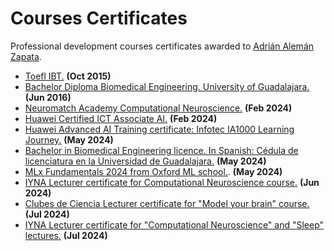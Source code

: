 # Courses Certificates
Professional development courses certificates awarded to [Adrián Alemán Zapata](https://www.linkedin.com/in/aleman-zapata/). 

- [Toefl IBT.](https://github.com/Aleman-Z/courses-certificates/blob/main/toefl_ibt.pdf) __(Oct 2015)__
- [Bachelor Diploma Biomedical Engineering. University of Guadalajara.](https://github.com/Aleman-Z/courses-certificates/blob/main/Bachelor_Diploma_Biomedical_Engineering.pdf) __(Jun 2016)__
- [Neuromatch Academy Computational Neuroscience.](https://github.com/Aleman-Z/courses-certificates/blob/main/NMA_Computational_Neuroscience.pdf) __(Feb 2024)__
- [Huawei Certified ICT Associate AI.](https://github.com/Aleman-Z/courses-certificates/blob/main/Huawei%20Certified%20ICT%20Associate%20AI.pdf) __(Feb 2024)__
- [Huawei Advanced AI Training certificate: Infotec IA1000 Learning Journey.](https://github.com/Aleman-Z/courses-certificates/blob/main/Huawei_advanced_training_certificate.pdf) __(May 2024)__
- [Bachelor in Biomedical Engineering licence. In Spanish: Cédula de licenciatura en la Universidad de Guadalajara.](https://github.com/Aleman-Z/courses-certificates/blob/main/BiomedicalEngineering_Licence.pdf) __(May 2024)__
- [MLx Fundamentals 2024 from Oxford ML school.](https://github.com/Aleman-Z/courses-certificates/blob/main/MLx%20Fundamentals_Certificate.pdf).  __(May 2024)__
- [IYNA Lecturer certificate for Computational Neuroscience course.](https://github.com/Aleman-Z/courses-certificates/blob/main/Certificate%20IYNA%20CompuNeuro.pdf) __(Jun 2024)__
- [Clubes de Ciencia Lecturer certificate for "Model your brain" course.](https://github.com/Aleman-Z/courses-certificates/blob/main/ClubesDeCiencia_Reconocimiento.pdf) __(Jul 2024)__
- [IYNA Lecturer certificate for "Computational Neuroscience" and "Sleep" lectures.](https://github.com/Aleman-Z/courses-certificates/blob/main/IYNA_Lecturer_Certificate.png) __(Jul 2024)__


